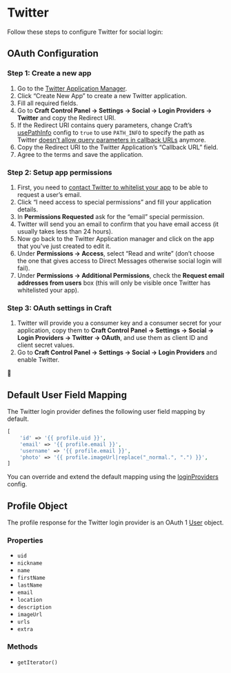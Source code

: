 # Twitter

Follow these steps to configure Twitter for social login:

## OAuth Configuration

### Step 1: Create a new app
1. Go to the [Twitter Application Manager](https://dev.twitter.com/apps).
1. Click “Create New App” to create a new Twitter application.
1. Fill all required fields.
1. Go to **Craft Control Panel → Settings → Social → Login Providers → Twitter** and copy the Redirect URI.
1. If the Redirect URI contains query parameters, change Craft’s [usePathInfo](https://docs.craftcms.com/v3/config/config-settings.html#usepathinfo) config to `true` to use `PATH_INFO` to specify the path as Twitter [doesn’t allow query parameters in callback URLs](https://developer.twitter.com/en/docs/basics/apps/guides/callback-urls) anymore.
1. Copy the Redirect URI to the Twitter Application’s “Callback URL” field.
1. Agree to the terms and save the application.

### Step 2: Setup app permissions
1. First, you need to [contact Twitter to whitelist your app](https://support.twitter.com/forms/platform) to be able to request a user’s email.
1. Click “I need access to special permissions” and fill your application details.
1. In **Permissions Requested** ask for the “email” special permission.
1. Twitter will send you an email to confirm that you have email access (it usually takes less than 24 hours).
1. Now go back to the Twitter Application manager and click on the app that you've just created to edit it.
1. Under **Permissions → Access**, select “Read and write” (don’t choose the one that gives access to Direct Messages otherwise social login will fail).
1. Under **Permissions → Additional Permissions**, check the **Request email addresses from users** box (this will only be visible once Twitter has whitelisted your app).

### Step 3: OAuth settings in Craft
1. Twitter will provide you a consumer key and a consumer secret for your application, copy them to **Craft Control Panel → Settings → Social → Login Providers → Twitter → OAuth**, and use them as client ID and client secret values.
1. Go to **Craft Control Panel → Settings → Social → Login Providers** and enable Twitter.

🎉


## Default User Field Mapping

The Twitter login provider defines the following user field mapping by default.

```php
[
    'id' => '{{ profile.uid }}',
    'email' => '{{ profile.email }}',
    'username' => '{{ profile.email }}',
    'photo' => '{{ profile.imageUrl|replace("_normal.", ".") }}',
]
```

You can override and extend the default mapping using the [loginProviders](configuration.md#loginproviders) config.

## Profile Object
The profile response for the Twitter login provider is an OAuth 1 [User](https://github.com/thephpleague/oauth1-client/blob/master/src/Client/Server/User.php) object.

### Properties
- `uid`
- `nickname`
- `name`
- `firstName`
- `lastName`
- `email`
- `location`
- `description`
- `imageUrl`
- `urls`
- `extra`

### Methods
- `getIterator()`
